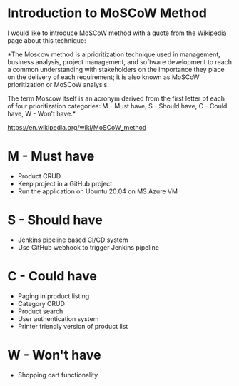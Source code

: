 # Introduction to MoSCoW Method #

I would like to introduce MoSCoW method with a quote from the Wikipedia
page about this technique:

*The Moscow method is a prioritization technique used in management, business analysis,
project management, and software development to reach a common understanding with 
stakeholders on the importance they place on the delivery of each 
requirement; it is also known as MoSCoW prioritization or MoSCoW analysis.

The term Moscow itself is an acronym derived from the first letter of each of four prioritization 
categories: M - Must have, S - Should have, C - Could have, W - Won't have.*


https://en.wikipedia.org/wiki/MoSCoW_method

# M - Must have #

* Product CRUD
* Keep project in a GitHub project
* Run the application on Ubuntu 20.04 on MS Azure VM

# S - Should have #

* Jenkins pipeline based CI/CD system
* Use GitHub webhook to trigger Jenkins pipeline

# C - Could have #
 
* Paging in product listing
* Category CRUD
* Product search
* User authentication system
* Printer friendly version of product list
 
# W - Won't have #

* Shopping cart functionality


